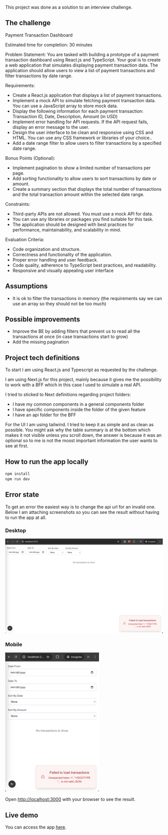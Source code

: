This project was done as a solution to an interview challenge.

## The challenge

Payment Transaction Dashboard

Estimated time for completion: 30 minutes

Problem Statement:
You are tasked with building a prototype of a payment transaction dashboard using React.js and TypeScript. Your goal is to create a web application that simulates displaying payment transaction data. The application should allow users to view a list of payment transactions and filter transactions by date range.

Requirements:
- Create a React.js application that displays a list of payment transactions.
- Implement a mock API to simulate fetching payment transaction data. You can use a JavaScript array to store mock data.
- Display the following information for each payment transaction: Transaction ID, Date, Description, Amount (in USD)
- Implement error handling for API requests. If the API request fails, display an error message to the user.
- Design the user interface to be clean and responsive using CSS and HTML. You can use any CSS framework or libraries of your choice..
- Add a date range filter to allow users to filter transactions by a specified date range.

Bonus Points (Optional):
- Implement pagination to show a limited number of transactions per page.
- Add sorting functionality to allow users to sort transactions by date or amount.
- Create a summary section that displays the total number of transactions and the total transaction amount within the selected date range.

Constraints:
- Third-party APIs are not allowed. You must use a mock API for data.
- You can use any libraries or packages you find suitable for this task.
- The application should be designed with best practices for performance, maintainability, and scalability in mind.

Evaluation Criteria:
- Code organization and structure.
- Correctness and functionality of the application.
- Proper error handling and user feedback.
- Code quality, adherence to TypeScript best practices, and readability.
- Responsive and visually appealing user interface

## Assumptions

- It is ok to filter the transactions in memory (the requirements say we can use an array so they should not be too much)

## Possible improvements

- Improve the BE by adding filters that prevent us to read all the transactions at once (in case transactions start to grow)
- Add the missing pagination

## Project tech definitions

To start I am using React.js and Typescript as requested by the challenge.

I am using Next.js for this project, mainly because it gives me the possibility to work with a BFF which in this case I used to simulate a real API.

I tried to sticked to Next definitions regarding project folders:
- I have my common components in a general components folder
- I have specific components inside the folder of the given feature
- I have an api folder for the BFF

For the UI I am using tailwind. I tried to keep it as simple and as clean as possible. You might ask why the table summary is at the bottom which makes it not visible unless you scroll down, the answer is because it was an optional so to me is not the mosst important information the user wants to see at first.

## How to run the app locally

```bash
npm install
npm run dev
```

## Error state

To get an error the easiest way is to change the api url for an invalid one.
Below I am attaching screenshots so you can see the result without having to run the app at all.


### Desktop
<img src="./images/desktop-error.png" width="600" alt="Desktop Error">

### Mobile
<img src="./images/mobile-error.png" width="300" alt="Mobile Error">

Open [http://localhost:3000](http://localhost:3000) with your browser to see the result.

## Live demo

You can access the app [here](https://payment-transaction-dashboard.vercel.app/).
